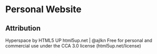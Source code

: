 #	Personal Website


## Attribution
Hyperspace by HTML5 UP
html5up.net | @ajlkn
Free for personal and commercial use under the CCA 3.0 license (html5up.net/license)